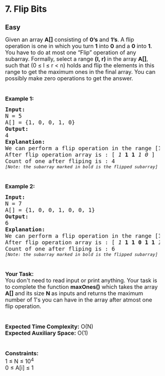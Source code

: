 # 7. Flip Bits
## Easy 
<div class="problem-statement">
                <p></p><p><span style="font-size:18px">Given an array <strong>A[]</strong> consisting&nbsp;of <strong>0’s</strong> and <strong>1’s</strong>. A flip operation is one in which you turn <strong>1</strong> into&nbsp;<strong>0</strong> and a <strong>0</strong> into&nbsp;<strong>1</strong>. You have to do at most one&nbsp;“Flip” operation&nbsp;of any subarray. Formally, select a range <strong>(l, r) </strong>in the array <strong>A[]</strong>, such that (0 ≤ l ≤ r &lt; n) holds and flip the elements in this range to get the maximum ones in the final array. You can possibly make zero operations to get the answer.</span></p>

<p>&nbsp;</p>

<p><span style="font-size:18px"><strong>Example 1:</strong></span></p>

<pre><span style="font-size:18px"><strong>Input:</strong>
N = 5
A[] = {1, 0, 0, 1, 0} 
<strong>Output:</strong>
4
<strong>Explanation:</strong>
We can perform a flip operation in the range [1,2]
After flip operation array is : [<em> 1</em> <strong>1 1</strong> <em>1 0</em> ]
Count of one after fliping is : 4</span>
<span style="font-size:14px"><em>[Note: the subarray marked in bold is the flipped subarray]</em></span></pre>

<p>&nbsp;</p>

<p><span style="font-size:18px"><strong>Example 2:</strong></span></p>

<pre><span style="font-size:18px"><strong>Input:</strong>
N = 7
A[] = {1, 0, 0, 1, 0, 0, 1}</span>
<span style="font-size:18px"><strong>Output:</strong>
6
<strong>Explanation:</strong></span>
<span style="font-size:18px">We can perform a flip operation in the range [1,5]
After flip operation array is : [<em> 1</em> <strong>1 1 0 1 1</strong> <em>1</em></span><span style="font-size:18px">]
Count of one after fliping is : 6</span>
<span style="font-size:14px"><em>[Note: the subarray marked in bold is the flipped subarray]</em></span></pre>

<p>&nbsp;</p>

<p><span style="font-size:18px"><strong>Your Task:&nbsp;&nbsp;</strong><br>
You don't need to read input or print anything. Your task is to complete the function <strong>maxOnes()</strong>&nbsp;which takes the array <strong>A[]</strong> and its size <strong>N</strong><strong> </strong>as inputs and returns the&nbsp;maximum number of 1's you can have in the array after atmost one flip operation.</span></p>

<p>&nbsp;</p>

<p><span style="font-size:18px"><strong>Expected Time Complexity:</strong> O(N)</span><br>
<span style="font-size:18px"><strong>Expected Auxiliary Space:</strong> O(1)</span></p>

<p>&nbsp;</p>

<p><span style="font-size:18px"><strong>Constraints:</strong><br>
1 ≤ N ≤ 10<sup>4</sup><br>
0 ≤ A[i] ≤ 1</span></p>
 <p></p>
            </div>